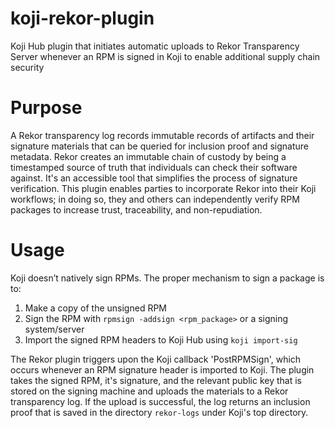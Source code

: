 # koji-rekor-plugin
Koji Hub plugin that initiates automatic uploads to Rekor Transparency Server whenever an RPM is signed in Koji to enable additional supply chain security

# Purpose
A Rekor transparency log records immutable records of artifacts and their signature materials that can be queried for inclusion proof and signature metadata. Rekor creates an immutable chain of custody by being a timestamped source of truth that individuals can check their software against. It's an accessible tool that simplifies the process of signature verification. This plugin  enables parties to incorporate Rekor into their Koji workflows; in doing so, they and others can independently verify RPM packages to increase trust, traceability, and non-repudiation.

# Usage
Koji doesn’t natively sign RPMs. The proper mechanism to sign a package is to:
  1. Make a copy of the unsigned RPM
  2. Sign the RPM with `rpmsign -addsign <rpm_package>` or a signing system/server
  3. Import the signed RPM headers to Koji Hub using `koji import-sig`

The Rekor plugin triggers upon the Koji callback 'PostRPMSign', which occurs whenever an RPM signature header is imported to Koji. The plugin takes the signed RPM, it's signature, and the relevant public key that is stored on the signing machine and uploads the materials to a Rekor transparency log. If the upload is successful, the log returns an inclusion proof that is saved in the directory `rekor-logs` under Koji's top directory.
